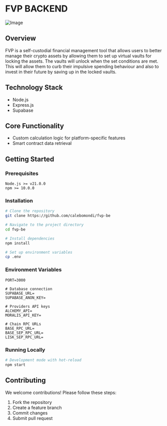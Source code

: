 # FVP BACKEND

![Image](https://github.com/user-attachments/assets/15127a40-0f80-4416-a1c7-08f79d5678b4)

## Overview
FVP is a self-custodial financial management tool that allows users to better manage their crypto assets by allowing them to set up virtual vaults for locking the assets. The vaults will unlock when the set conditions are met. This will allow them to curb their impulsive spending behaviour and also to invest in their future by saving up in the locked vaults.

## Technology Stack
- Node.js
- Express.js
- Supabase

## Core Functionality
- Custom calculation logic for platform-specific features
- Smart contract data retrieval

## Getting Started

### Prerequisites
```
Node.js >= v21.0.0
npm >= 10.0.0
```

### Installation
```bash
# Clone the repository
git clone https://github.com/calebomondi/fvp-be

# Navigate to the project directory
cd fvp-be

# Install dependencies
npm install

# Set up environment variables
cp .env
```

### Environment Variables
```
PORT=3000

# Database connection
SUPABASE_URL=
SUPABASE_ANON_KEY=

# Providers API keys
ALCHEMY_API=
MORALIS_API_KEY=

# Chain RPC URLs
BASE_RPC_URL=
BASE_SEP_RPC_URL=
LISK_SEP_RPC_URL=
```

### Running Locally
```bash
# Development mode with hot-reload
npm start
```

## Contributing
We welcome contributions! Please follow these steps:
1. Fork the repository
2. Create a feature branch
3. Commit changes
4. Submit pull request